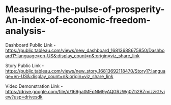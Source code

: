 # Measuring-the-pulse-of-prosperity-An-index-of-economic-freedom-analysis-

Dashboard Public Link - https://public.tableau.com/views/new_dashboard_16813688675850/Dashboard1?:language=en-US&:display_count=n&:origin=viz_share_link

Story Public Link - https://public.tableau.com/views/new_story_16813692118470/Story1?:language=en-US&:display_count=n&:origin=viz_share_link

Video Demonstration Link - https://drive.google.com/file/d/169gatMEpNM9yAQGRzWg0Zti2BZmizziG/view?usp=drivesdk
